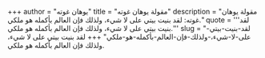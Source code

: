 +++
author = "يوهان غوته"
title = "مقولة يوهان غوته"
description = "مقولة يوهان غوته: لقد بنيت بيتي على لا شيء، ولذلك فإن العالم بأكمله هو ملكي."
quote = '''لقد بنيت بيتي على لا شيء، ولذلك فإن العالم بأكمله هو ملكي.'''
slug = "لقد-بنيت-بيتي-على-لا-شيء،-ولذلك-فإن-العالم-بأكمله-هو-ملكي"
+++
لقد بنيت بيتي على لا شيء، ولذلك فإن العالم بأكمله هو ملكي.
